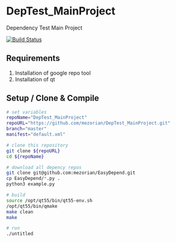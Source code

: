 # DepTest_MainProject
Dependency Test Main Project

[![Build Status](https://travis-ci.org/mezorian/DepTest_MainProject.svg?branch=master)](https://travis-ci.org/mezorian/DepTest_MainProject)

## Requirements 

 1. Installation of google repo tool
 2. Installation of qt

## Setup / Clone & Compile 

```bash
# set variables
repoName="DepTest_MainProject"
repoURL="https://github.com/mezorian/DepTest_MainProject.git"
branch="master"
manifest="default.xml"

# clone this repository
git clone ${repoURL}
cd ${repoName}

# download all depency repos
git clone git@github.com:mezorian/EasyDepend.git
cp EasyDepend/*.py .
python3 example.py

# build
source /opt/qt55/bin/qt55-env.sh
/opt/qt55/bin/qmake
make clean
make

# run
./untitled

```
